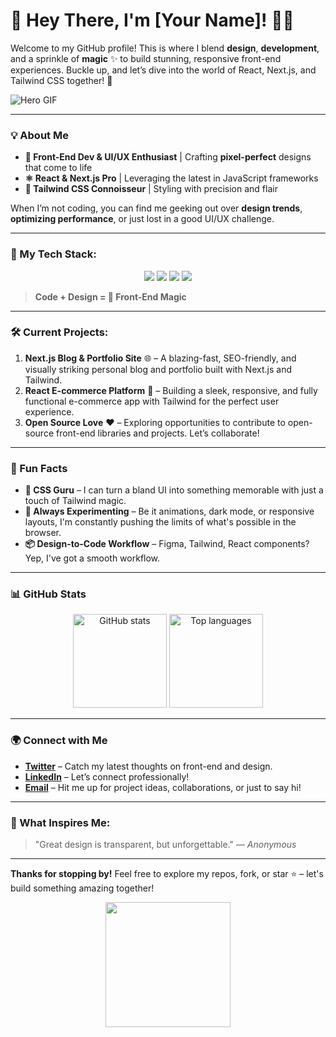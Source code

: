 # 👋 Hey There, I'm [Your Name]! 👨‍💻

Welcome to my GitHub profile! This is where I blend **design**, **development**, and a sprinkle of **magic** ✨ to build stunning, responsive front-end experiences. Buckle up, and let’s dive into the world of React, Next.js, and Tailwind CSS together! 🎢

![Hero GIF](https://media.giphy.com/media/26AHG5KGFxSkUWw1i/giphy.gif)

---

### 💡 About Me
- **🔭 Front-End Dev & UI/UX Enthusiast** | Crafting **pixel-perfect** designs that come to life
- **⚛️ React & Next.js Pro** | Leveraging the latest in JavaScript frameworks
- **🎨 Tailwind CSS Connoisseur** | Styling with precision and flair

When I’m not coding, you can find me geeking out over **design trends**, **optimizing performance**, or just lost in a good UI/UX challenge.

---

### 🚀 My Tech Stack:
<div align="center">
  <img src="https://img.shields.io/badge/React-61DAFB?style=for-the-badge&logo=react&logoColor=black" />
  <img src="https://img.shields.io/badge/Next.js-000000?style=for-the-badge&logo=nextdotjs&logoColor=white" />
  <img src="https://img.shields.io/badge/TailwindCSS-38B2AC?style=for-the-badge&logo=tailwind-css&logoColor=white" />
  <img src="https://img.shields.io/badge/JavaScript-F7DF1E?style=for-the-badge&logo=javascript&logoColor=black" />
</div>

> **Code + Design = 💙 Front-End Magic**

---

### 🛠️ Current Projects:
1. **Next.js Blog & Portfolio Site** 🌐 – A blazing-fast, SEO-friendly, and visually striking personal blog and portfolio built with Next.js and Tailwind.
2. **React E-commerce Platform** 🛒 – Building a sleek, responsive, and fully functional e-commerce app with Tailwind for the perfect user experience.
3. **Open Source Love** ❤️ – Exploring opportunities to contribute to open-source front-end libraries and projects. Let’s collaborate!

---

### 🎉 Fun Facts
- **🎨 CSS Guru** – I can turn a bland UI into something memorable with just a touch of Tailwind magic.
- **💭 Always Experimenting** – Be it animations, dark mode, or responsive layouts, I'm constantly pushing the limits of what's possible in the browser.
- **📦 Design-to-Code Workflow** – Figma, Tailwind, React components? Yep, I've got a smooth workflow.

---

### 📊 GitHub Stats
<div align="center">
  <img src="https://github-readme-stats.vercel.app/api?username=yourusername&show_icons=true&theme=radical" alt="GitHub stats" height="150px" />
  <img src="https://github-readme-stats.vercel.app/api/top-langs/?username=yourusername&layout=compact&theme=radical" alt="Top languages" height="150px" />
</div>

---

### 🌍 Connect with Me
- **[Twitter](https://twitter.com/yourhandle)** – Catch my latest thoughts on front-end and design.
- **[LinkedIn](https://linkedin.com/in/your-profile)** – Let’s connect professionally!
- **[Email](mailto:your.email@example.com)** – Hit me up for project ideas, collaborations, or just to say hi!

---

### 🌠 What Inspires Me:
> "Great design is transparent, but unforgettable." — _Anonymous_

---

**Thanks for stopping by!** Feel free to explore my repos, fork, or star ⭐️ – let's build something amazing together! 

<div align="center">
  <img src="https://media.giphy.com/media/l2QDLox29FBVfbpVu/giphy.gif" width="200"/>
</div>
